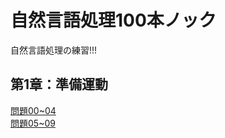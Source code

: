 # 自然言語処理100本ノック
自然言語処理の練習!!!
## 第1章：準備運動
[問題00~04](./100_Quest/00_04.ipynb)<br>
[問題05~09](./100_Quest/05_09.ipynb)
